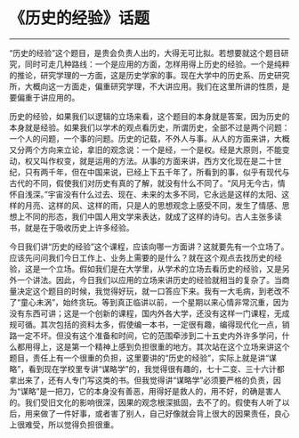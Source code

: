 # 《历史的经验》话题

------

“历史的经验”这个题目，是贵会负责人出的，大得无可比拟。若想要就这个题目研究，同时可走几种路线：一个是应用的方面，怎样用得上历史的经验。一个是纯粹的推论，研究学理的一方面，这是历史学家的事。现在大学中的历史系、历史研究所，大概向这一方面走，偏重研究学理，不大讲应用。我们在这里所讲的性质，是要偏重于讲应用的。

历史的经验，如果我们以逻辑的立场来看，这个题目的本身就是答案，因为历史的本身就是经验。如果我们以学术的观点看历史，所谓历史，全部不过是两个问题：一个人的问题，一个事的问题。历史的记载，不外人与事。从人的方面来讲，大概又分两个方向来立论，拿旧的观念说：一个是经，一个是权。经是大原则，不能变动，权又叫作权变，就是运用的方法。从事的方面来讲，西方文化现在是二十世纪，只有两千年，但在中国来说，已经上下五千年了，所看到的事，似乎有现代与古代的不同，假使我们对历史有真的了解，就没有什么不同了。“风月无今古，情怀自浅深。”宇宙没有什么过去、现在、未来的太多不同，它永远是这样的太阳、这样的月亮、这样的风、这样的雨，只是人的思想观念上感受不同，发生了情感、思想上不同的形态，我们中国人用文学来表达，就成了这样的诗句。古人主张多读书，就是在于吸收历史上许多经验。

今日我们讲“历史的经验”这个课程，应该向哪一方面讲？这就要先有一个立场了。应该先问问我们今日工作上、业务上需要的是什么？就在这个观点去找历史的经验，这是一个立场。假如我们是在大学里，从学术的立场去看历史的经验，又是另外一个讲法。因此，今日我们以应用的立场来讲历史的经验就相当的复杂了。当商量决定这个题目的时候，我觉得好玩，就一口答应下来。我有一大毛病，到老改不了“童心未涡”，始终贪玩。等到真正临讲以前，一个星期以来心情非常沉重，因为没有东西可讲；这是一个创新的课程，国内外各大学，还没有这样一门课程，无成规可循。其次包括的资料太多，假使编一本书，一定很有趣，编得现代化一点，销路一定不坏。但没有这个准备和时间，它的范围牵涉到二十五史内外许多学问，什么都用得上，这是第一个精神上感到负担很重的地方。其次站在这个立场来讲这个题目，责任上有一个很重的负担，这里要讲的“历史的经验”，实际上就是讲“谋略”，看到现在学校里专讲“谋略学”的，我觉得很有趣的，七十二变、三十六计都拿出来了，还有人专门写这类的书。但我觉得讲“谋略学”必须要严格的负责，因为“谋略”是一把刀，它的本身没有善恶，用得好是救人的，用不好，的确是害人的。我们受旧文化的影响很深，因果的观念根深抵固，去不了的。假使有人听了以后，用来做了一件好事，或者害了别人，自己好像就会背上很大的因果责任，良心上很难受，所以觉得负担很重。